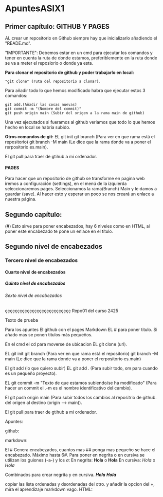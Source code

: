 # ApuntesASIX1

## Primer capítulo: GITHUB Y PAGES
AL crear un repositorio en Github siempre hay que inicializarlo añadiendo el "READE.md".

"IMPORTANTE": Debemos estar en un cmd para ejecutar los comandos y tener en cuenta la ruta de donde estamos, preferiblemente en la ruta donde se va a meter el reposiorio o donde ya esta.

__Para clonar el repositorio de github y poder trabajarlo en local:__
```
"git clone" (ruta del repositorio a clonar).
```
Para añadir todo lo que hemos modificado habra que ejecutar estos 3 comandos:
```
git add.(Añadir las cosas nuevas)
git commit -m "(Nombre del commit)"
git push origin main (Subir del origen a la rama main de github)
```
Una vez ejecutados si fueramos al github veriamos que todo lo que hemos hecho en local se habría subido.

__Otros comandos de git:__
EL git init git branch (Para ver en que rama está el repositorio) git branch -M main (Le dice que la rama donde va a poner el rerpositorio es.main).

El git pull para traer de gtihub a mi ordenador.


#### PAGES
Para hacer que un repositorio de github se transforme en pagina web iremos a configuración (settings), en el menú de la izquierda seleccionaremos pages.
Seleccionamos la rama(Branch) Main y le damos a guardar (save). Al hacer esto y esperar un poco se nos creará un enlace a nuestra página.



## Segundo capítulo: 

(#) Esto sirve para poner encabezados, hay 6 niveles como en HTML, al poner este encabezado te pone un enlace en el título.
## Segundo nivel de encabezados
### Tercero nivel de encabezados
#### Cuarto nivel de encabezados
##### Quinto nivel de encabezados
###### Sexto nivel de encabezados







































ççççççççççççççççççççççççççç
Repo01 del curso 2425

Texto de prueba

Para los apuntes El github con el pages Markdown EL # para poner titulo. Si añado mas se ponen titulos más pequeños. 

En el cmd el cd para moverse de ubicacion EL git clone (url).

EL git init git branch (Para ver en que rama está el repositorio) git branch -M main (Le dice que la rama donde va a poner el rerpositorio es.main) 

El git add (lo que quiero subir) EL git add . (Para subir todo, om para cuando es un pequeño proyecto).

EL git commit -m "Texto de que estamos subiendo/se ha modificado" (Para hacer un commit el .-m es el nombre identificativo del cambio).

El git push origin main (Para subir todos los cambios al repositrio de github. del origen al destino (origin --> main)).

El git pull para traer de gtihub a mi ordenador.


Apuntes:

github:


markdown:

El # Genera encabezados, cuantos mas ## ponga mas pequeño se hace el encabezado. Máximo hasta 6#.
Para poner en negrita o en cursiva se utilizan los guiones (-a-) y los *a*:
En negrita:
**Hola**
o
__Hola__
En cursiva:
*Hola*
o
_Hola_

Combinados para crear negrita y en cursiva.
__*Hola*__ 
**_Hola_**

copiar las lista ordenadas y dsordenadas del otro. y añadir la opcion del +, mira el aprendizaje markdown vago.
HTML:

<h1>


